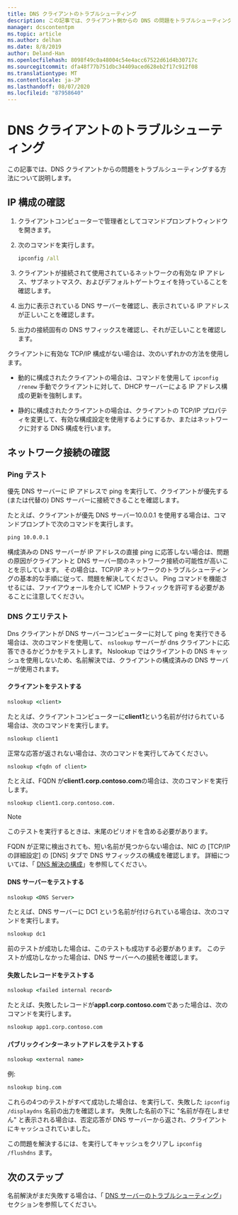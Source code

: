 ```yaml
---
title: DNS クライアントのトラブルシューティング
description: この記事では、クライアント側からの DNS の問題をトラブルシューティングする方法について説明します。
manager: dcscontentpm
ms.topic: article
ms.author: delhan
ms.date: 8/8/2019
author: Deland-Han
ms.openlocfilehash: 8098f49c0a48004c54e4acc67522d61d4b30717c
ms.sourcegitcommit: dfa48f77b751dbc34409aced628eb2f17c912f08
ms.translationtype: MT
ms.contentlocale: ja-JP
ms.lasthandoff: 08/07/2020
ms.locfileid: "87958640"
---
```

# <a name="troubleshooting-dns-clients"></a>DNS クライアントのトラブルシューティング

この記事では、DNS クライアントからの問題をトラブルシューティングする方法について説明します。

## <a name="check-ip-configuration"></a>IP 構成の確認

1. クライアントコンピューターで管理者としてコマンドプロンプトウィンドウを開きます。

2. 次のコマンドを実行します。

   ```cmd
   ipconfig /all
   ```

3. クライアントが接続されて使用されているネットワークの有効な IP アドレス、サブネットマスク、およびデフォルトゲートウェイを持っていることを確認します。

4. 出力に表示されている DNS サーバーを確認し、表示されている IP アドレスが正しいことを確認します。

5. 出力の接続固有の DNS サフィックスを確認し、それが正しいことを確認します。

クライアントに有効な TCP/IP 構成がない場合は、次のいずれかの方法を使用します。

* 動的に構成されたクライアントの場合は、コマンドを使用して `ipconfig /renew` 手動でクライアントに対して、DHCP サーバーによる IP アドレス構成の更新を強制します。

* 静的に構成されたクライアントの場合は、クライアントの TCP/IP プロパティを変更して、有効な構成設定を使用するようにするか、またはネットワークに対する DNS 構成を行います。

## <a name="check-network-connection"></a>ネットワーク接続の確認

### <a name="ping-test"></a>Ping テスト

優先 DNS サーバーに IP アドレスで ping を実行して、クライアントが優先する (または代替の) DNS サーバーに接続できることを確認します。

たとえば、クライアントが優先 DNS サーバー10.0.0.1 を使用する場合は、コマンドプロンプトで次のコマンドを実行します。

```cmd
ping 10.0.0.1
```

構成済みの DNS サーバーが IP アドレスの直接 ping に応答しない場合は、問題の原因がクライアントと DNS サーバー間のネットワーク接続の可能性が高いことを示しています。 その場合は、TCP/IP ネットワークのトラブルシューティングの基本的な手順に従って、問題を解決してください。 Ping コマンドを機能させるには、ファイアウォールを介して ICMP トラフィックを許可する必要があることに注意してください。

### <a name="dns-query-tests"></a>DNS クエリテスト

Dns クライアントが DNS サーバーコンピューターに対して ping を実行できる場合は、次のコマンドを使用して、 `nslookup` サーバーが dns クライアントに応答できるかどうかをテストします。 Nslookup ではクライアントの DNS キャッシュを使用しないため、名前解決では、クライアントの構成済みの DNS サーバーが使用されます。

#### <a name="test-a-client"></a>クライアントをテストする

```cmd
nslookup <client>
```

たとえば、クライアントコンピューターに**client1**という名前が付けられている場合は、次のコマンドを実行します。

```cmd
nslookup client1
```

正常な応答が返されない場合は、次のコマンドを実行してみてください。

```cmd
nslookup <fqdn of client>
```

たとえば、FQDN が**client1.corp.contoso.com**の場合は、次のコマンドを実行します。

```cmd
nslookup client1.corp.contoso.com.
```

> [!NOTE]
> このテストを実行するときは、末尾のピリオドを含める必要があります。

FQDN が正常に検出されても、短い名前が見つからない場合は、NIC の [TCP/IP の詳細設定] の [DNS] タブで DNS サフィックスの構成を確認します。 詳細については、「 [DNS 解決の構成](/previous-versions/tn-archive/dd163570(v=technet.10)#configuring-dns-resolution)」を参照してください。

#### <a name="test-the-dns-server"></a>DNS サーバーをテストする

```cmd
nslookup <DNS Server>
```

たとえば、DNS サーバーに DC1 という名前が付けられている場合は、次のコマンドを実行します。

```cmd
nslookup dc1
```
前のテストが成功した場合は、このテストも成功する必要があります。 このテストが成功しなかった場合は、DNS サーバーへの接続を確認します。

#### <a name="test-the-failing-record"></a>失敗したレコードをテストする

```cmd
nslookup <failed internal record>
```

たとえば、失敗したレコードが**app1.corp.contoso.com**であった場合は、次のコマンドを実行します。

```cmd
nslookup app1.corp.contoso.com
```

#### <a name="test-a-public-internet-address"></a>パブリックインターネットアドレスをテストする

```cmd
nslookup <external name>
```

例:
```cmd
nslookup bing.com
```

これらの4つのテストがすべて成功した場合は、を実行して、失敗した `ipconfig /displaydns` 名前の出力を確認します。 失敗した名前の下に "名前が存在しません" と表示される場合は、否定応答が DNS サーバーから返され、クライアントにキャッシュされていました。

この問題を解決するには、を実行してキャッシュをクリアし `ipconfig /flushdns` ます。

## <a name="next-step"></a>次のステップ

名前解決がまだ失敗する場合は、「 [DNS サーバーのトラブルシューティング](troubleshoot-dns-server.md)」セクションを参照してください。

